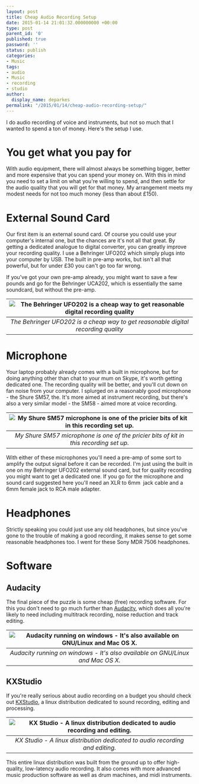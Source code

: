 ```yaml
---
layout: post
title: Cheap Audio Recording Setup
date: 2015-01-14 21:01:32.000000000 +00:00
type: post
parent_id: '0'
published: true
password: ''
status: publish
categories:
- Music
tags:
- audio
- Music
- recording
- studio
author:
  display_name: deparkes
permalink: "/2015/01/14/cheap-audio-recording-setup/"
---
```

I do audio recording of voice and instruments, but not so much that I wanted to spend a ton of money. Here's the setup I use.
<h1>You get what you pay for</h1>
With audio equipment, there will almost always be something bigger, better and more expensive that you can spend your money on.
With this in mind you need to set a limit on what you're willing to spend, and then settle for the audio quality that you will get for that money.
My arrangement meets my modest needs for not too much money (less than about £150).

<h1>External Sound Card</h1>
Our first item is an external sound card. Of course you could use your computer's internal one, but the chances are it's not all that great. By getting a dedicated analogue to digital converter, you can greatly improve your recording quality.
I use a Behringer UFO202 which simply plugs into your computer by USB. The built in pre-amp works, but isn't all that powerful, but for under £30 you can't go too far wrong.

If you've got your own pre-amp already, you might want to save a few pounds and go for the Behringer UCA202, which is essentially the same soundcard, but without the pre-amp.

| ![The Behringer UFO202 is a cheap way to get reasonable digital recording quality]({{site.baseurl}}/assets/2015/01/BehringerUFO202-e1421266756497-300x156.jpg) |
|:--:|
| *The Behringer UFO202 is a cheap way to get reasonable digital recording quality* |

<h1>Microphone</h1>
Your laptop probably already comes with a built in microphone, but for doing anything other than chat to your mum on Skype, it's worth getting dedicated one. The recording quality will be better, and you'll cut down on fan noise from your computer.
I splurged on a reasonably good microphone - the Shure SM57, the. It's more aimed at instrument recording, but there's also a very similar model - the SM58 - aimed more at voice recording.

| ![My Shure SM57 microphone is one of the pricier bits of kit in this recording set up.]({{site.baseurl}}/assets/2015/01/ShureSM57-e1421267552941-300x180.jpg) |
|:--:|
| *My Shure SM57 microphone is one of the pricier bits of kit in this recording set up.* |


With either of these microphones you'll need a pre-amp of some sort to amplify the output signal before it can be recorded. I'm just using the built in one on my Behringer UFO202 external sound card, but for quality recording you might want to get a dedicated one.
If you go for the microphone and sound card suggested here you'll need an XLR to 6mm  jack cable and a 6mm female jack to RCA male adapter.

<h1>Headphones</h1>
Strictly speaking you could just use any old headphones, but since you've gone to the trouble of making a good recording, it makes sense to get some reasonable headphones too.
I went for these Sony MDR 7506 headphones.
<h1>Software</h1>
<h2>Audacity</h2>
The final piece of the puzzle is some cheap (free) recording software. For this you don't need to go much further than <a href="http://audacity.sourceforge.net/">Audacity</a>, which does all you're likely to need including multitrack recording, noise reduction and track editing.

| ![Audacity running on windows - It's also available on GNU/Linux and Mac OS X.]({{site.baseurl}}/assets/2015/01/audacity-windows-300x273.png) |
|:--:|
| *Audacity running on windows - It's also available on GNU/Linux and Mac OS X.* |

<h2>KXStudio</h2>
If you're really serious about audio recording on a budget you should check out <a href="http://kxstudio.sourceforge.net/">KXStudio</a>, a linux distribution dedicated to sound recording, editing and processing.

| ![KX Studio - A linux distribution dedicated to audio recording and editing.]({{site.baseurl}}/assets/2015/01/carla-2.0-beta3_lmms-plugin-300x160.png) |
|:--:|
| *KX Studio - A linux distribution dedicated to audio recording and editing.* |

This entire linux distribution was built from the ground up to offer high-quality, low-latency audio recording. It also comes with more advanced music production software as well as drum machines, and midi instruments.
